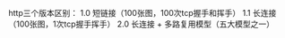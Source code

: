 http三个版本区别：
    1.0 短链接（100张图，100次tcp握手和挥手）
    1.1 长连接（100张图，1次tcp握手挥手）
    2.0 长连接 + 多路复用模型（五大模型之一）

